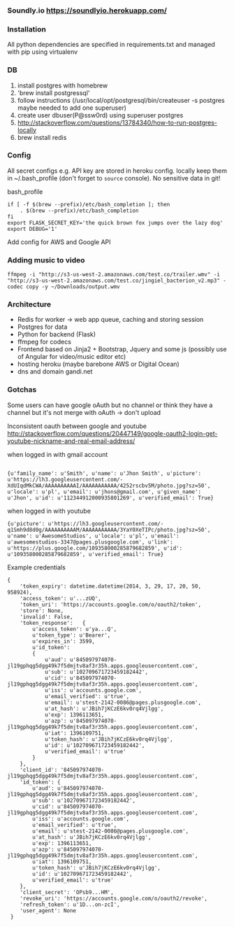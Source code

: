### Soundly.io https://soundlyio.herokuapp.com/

### Installation

All python dependencies are specified in requirements.txt and managed with pip using virtualenv

### DB 
1. install postgres with homebrew
1. 'brew install postgressql'
1. follow instructions (/usr/local/opt/postgresql/bin/createuser -s postgres maybe needed to add one superuser)
1. create user dbuser(P@ssw0rd) using superuser postgres
1. http://stackoverflow.com/questions/13784340/how-to-run-postgres-locally
1. brew install redis

### Config

All secret configs e.g. API key are stored in heroku config. locally keep them in ~/.bash_profile (don't forget to `source` console). No sensitive data in git!

bash_profile
```
if [ -f $(brew --prefix)/etc/bash_completion ]; then
    . $(brew --prefix)/etc/bash_completion
fi
export FLASK_SECRET_KEY='the quick brown fox jumps over the lazy dog'
export DEBUG='1'

```
Add config for AWS and Google API

### Adding music to video

```ffmpeg -i "http://s3-us-west-2.amazonaws.com/test.co/trailer.wmv" -i "http://s3-us-west-2.amazonaws.com/test.co/jingiel_bacterion_v2.mp3" -codec copy -y ~/Downloads/output.wmv ```

### Architecture 

- Redis for worker -> web app queue, caching and storing session
- Postgres for data
- Python for backend (Flask)
- ffmpeg for codecs 
- Frontend based on Jinja2 + Bootstrap, Jquery and some js (possibly use of Angular for video/music editor etc)  
- hosting heroku (maybe barebone AWS or Digital Ocean)
- dns and domain gandi.net

### Gotchas

Some users can have google oAuth but no channel or think they have a channel but it's not merge with oAuth -> don't upload 

Inconsistent oauth between google and youtube http://stackoverflow.com/questions/20447149/google-oauth2-login-get-youtube-nickname-and-real-email-address/


when logged in with gmail account
```

{u'family_name': u'Smith', u'name': u'Jhon Smith', u'picture': u'https://lh3.googleusercontent.com/-XdUIqdMkCWA/AAAAAAAAAAI/AAAAAAAAAAA/4252rscbv5M/photo.jpg?sz=50', u'locale': u'pl', u'email': u'jhons@gmail.com', u'given_name': u'Jhon', u'id': u'112344912000935801269', u'verified_email': True}
```

when logged in with youtube 

```
{u'picture': u'https://lh3.googleusercontent.com/-q1Smh9d8d0g/AAAAAAAAAAM/AAAAAAAAAAA/3YaY0XeTIPc/photo.jpg?sz=50', u'name': u'AwesomeStudios', u'locale': u'pl', u'email': u'awesomestudios-3347@pages.plusgoogle.com', u'link': u'https://plus.google.com/109358000285879682859', u'id': u'109358000285879682859', u'verified_email': True}

```
Example credentials
```
{
	'token_expiry': datetime.datetime(2014, 3, 29, 17, 20, 50, 958924),
 	'access_token': u'...zUQ',
 	'token_uri': 'https://accounts.google.com/o/oauth2/token', 
 	'store': None, 
 	'invalid': False, 
 	'token_response': 	{
 		u'access_token': u'ya...Q',
 		u'token_type': u'Bearer',
 		u'expires_in': 3599, 
		u'id_token': 
 		{
 			u'aud': u'845097974070-jl19gphqg5dgg49k7f5dmjtv8af3r35h.apps.googleusercontent.com',
 			u'sub': u'102709671723459182442',
 			u'cid': u'845097974070-jl19gphqg5dgg49k7f5dmjtv8af3r35h.apps.googleusercontent.com',
 			u'iss': u'accounts.google.com',
 			u'email_verified': u'true',
 			u'email': u'stest-2142-0086@pages.plusgoogle.com',
 			u'at_hash': u'JBih7jKCzE6kv0rq4Vjlgg',
 			u'exp': 1396113651,
 			u'azp': u'845097974070-jl19gphqg5dgg49k7f5dmjtv8af3r35h.apps.googleusercontent.com',
 			u'iat': 1396109751,
 			u'token_hash': u'JBih7jKCzE6kv0rq4Vjlgg',
 			u'id': u'102709671723459182442',
 			u'verified_email': u'true'
 		}
 	},
 	'client_id': '845097974070-jl19gphqg5dgg49k7f5dmjtv8af3r35h.apps.googleusercontent.com',
 	'id_token': {
 		u'aud': u'845097974070-jl19gphqg5dgg49k7f5dmjtv8af3r35h.apps.googleusercontent.com',
 		u'sub': u'102709671723459182442',
 		u'cid': u'845097974070-jl19gphqg5dgg49k7f5dmjtv8af3r35h.apps.googleusercontent.com',
 		u'iss': u'accounts.google.com',
 		u'email_verified': u'true',
 		u'email': u'stest-2142-0086@pages.plusgoogle.com', 
 		u'at_hash': u'JBih7jKCzE6kv0rq4Vjlgg', 
 		u'exp': 1396113651, 
 		u'azp': u'845097974070-jl19gphqg5dgg49k7f5dmjtv8af3r35h.apps.googleusercontent.com', 
 		u'iat': 1396109751, 
 		u'token_hash': u'JBih7jKCzE6kv0rq4Vjlgg', 
 		u'id': u'102709671723459182442', 
 		u'verified_email': u'true'
 	}, 
 	'client_secret': 'OPsb9...HM',
 	'revoke_uri': 'https://accounts.google.com/o/oauth2/revoke',
 	'refresh_token': u'1D...on-zcI',
 	'user_agent': None
 }

```
